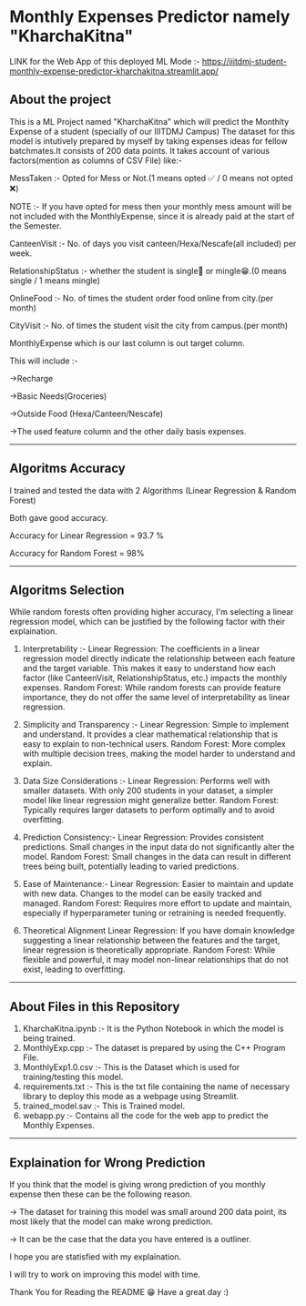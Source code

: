 # Monthly Expenses Predictor namely "KharchaKitna"
LINK for the Web App of this deployed ML Mode :- https://iiitdmj-student-monthly-expense-predictor-kharchakitna.streamlit.app/

## About the project
This is a ML Project named "KharchaKitna" which will predict the Monthlty Expense of a student (specially of our IIITDMJ Campus) The dataset 
for this model is intutively prepared by myself by taking expenses ideas for fellow batchmates.It consists of 200 data points. It takes account
of various factors(mention as columns of CSV File) like:-

MessTaken :- Opted for Mess or Not.(1 means opted ✅ / 0 means not opted ❌)                     

NOTE :- If you have opted for mess then your monthly mess amount will be not included with the MonthlyExpense, since it is already paid at the start of the Semester.

CanteenVisit :- No. of days you visit canteen/Hexa/Nescafe(all included) per week.

RelationshipStatus :- whether the student is single🗿 or mingle😁.(0 means single / 1 means mingle)

OnlineFood :- No. of times the student order food online from city.(per month)

CityVisit :- No. of times the student visit the city from campus.(per month)

MonthlyExpense which is our last column is out target column.

This will include :- 

->Recharge     

->Basic Needs(Groceries)

->Outside Food (Hexa/Canteen/Nescafe)

->The used feature column and the other daily basis expenses.
_________________________________________________________________________________________________

## Algoritms Accuracy
I trained and tested the data with 2 Algorithms (Linear Regression & Random Forest)

Both gave good accuracy.

Accuracy for Linear Regression = 93.7 %

Accuracy for Random Forest = 98% 
_________________________________________________________________________________________________

## Algoritms Selection

While random forests often providing higher accuracy, I'm selecting a linear regression model, which can be justified by the following factor with their explaination.

1. Interpretability :-
Linear Regression: The coefficients in a linear regression model directly indicate the relationship between each feature and the target variable. This makes it easy to understand how each factor (like CanteenVisit, RelationshipStatus, etc.) impacts the monthly expenses.
Random Forest: While random forests can provide feature importance, they do not offer the same level of interpretability as linear regression.

2. Simplicity and Transparency :-
Linear Regression: Simple to implement and understand. It provides a clear mathematical relationship that is easy to explain to non-technical users.
Random Forest: More complex with multiple decision trees, making the model harder to understand and explain.

3. Data Size Considerations :-
Linear Regression: Performs well with smaller datasets. With only 200 students in your dataset, a simpler model like linear regression might generalize better.
Random Forest: Typically requires larger datasets to perform optimally and to avoid overfitting.

4. Prediction Consistency:-
Linear Regression: Provides consistent predictions. Small changes in the input data do not significantly alter the model.
Random Forest: Small changes in the data can result in different trees being built, potentially leading to varied predictions.

5. Ease of Maintenance:-
Linear Regression: Easier to maintain and update with new data. Changes to the model can be easily tracked and managed.
Random Forest: Requires more effort to update and maintain, especially if hyperparameter tuning or retraining is needed frequently.

6. Theoretical Alignment
Linear Regression: If you have domain knowledge suggesting a linear relationship between the features and the target, linear regression is theoretically appropriate.
Random Forest: While flexible and powerful, it may model non-linear relationships that do not exist, leading to overfitting.
__________________________________________________________________________________________________

## About Files in this Repository
1. KharchaKitna.ipynb :- It is the Python Notebook in which the model is being trained.
2. MonthlyExp.cpp :- The dataset is prepared by using the C++ Program File.
3. MonthlyExp1.0.csv :- This is the Dataset which is used for training/testing this model.
4. requirements.txt :- This is the txt file containing the name of necessary library to deploy this mode as a webpage using Streamlit.
5. trained_model.sav :- This is Trained model.
6. webapp.py :- Contains all the code for the web app to predict the Monthly Expenses.
__________________________________________________________________________________________________

## Explaination for Wrong Prediction
If you think that the model is giving wrong prediction of you monthly expense then these can be the following reason.

-> The dataset for training this model was small around 200 data point, its most likely that the model can make wrong prediction.

-> It can be the case that the data you have entered is a outliner.

I hope you are statisfied with my explaination.

I will try to work on improving this model with time.

Thank You for Reading the README 😁
Have a great day :)

